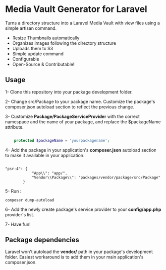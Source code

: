 # Media Vault Generator for Laravel

Turns a directory structure into a Laravel Media Vault with view files using a simple artisan command.

- Resize Thumbnails automatically
- Organizes images following the directory structure
- Uploads them to S3
- Simple update command
- Configurable
- Open-Source & Contributable!

## Usage

1- Clone this repository into your package development folder.

2- Change src/Package to your package name. Customize the package's composer.json autoload section to reflect the previous change.

3- Customize **Package/PackageServiceProvider** with the correct namespace and the name of your package, and replace the $packageName attribute.

```php

    protected $packageName = 'yourpackagename';

```

4- Add the package in your application's **composer.json** autoload section to make it available in your application. 

```

"psr-4": {
            "App\\": "app/",
            "Vendor\\Package\\": "packages/vendor/package/src/Package"
        }

```

5- Run :

```
composer dump-autoload
```

6- Add the newly create package's service provider to your **config/app.php** provider's list.

7- Have fun!

## Package dependencies

Laravel won't autoload the **vendor/** path in your package's development folder. Easiest workaround is to add them in your main application's composer.json.
